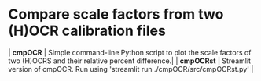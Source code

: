 # Compare scale factors from two (H)OCR calibration files 

| **cmpOCR** | Simple command-line Python script to plot the scale factors of two (H)OCRS and their relative percent difference.|
| **cmpOCRst** | Streamlit version of cmpOCR.  Run using 'streamlit run ./cmpOCR/src/cmpOCRst.py' |

